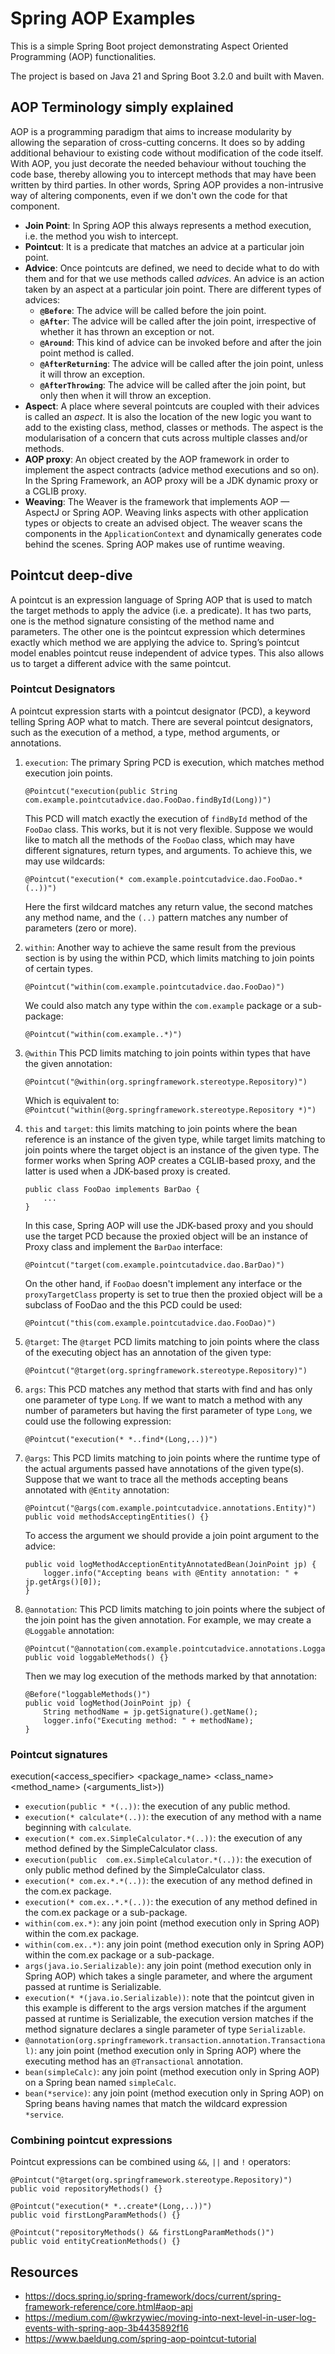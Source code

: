 # Spring AOP Examples

This is a simple Spring Boot project demonstrating Aspect Oriented Programming (AOP) functionalities.

The project is based on Java 21 and Spring Boot 3.2.0 and built with Maven.

## AOP Terminology simply explained

AOP is a programming paradigm that aims to increase modularity by allowing the separation of cross-cutting concerns. It
does so by adding additional behaviour to existing code without modification of the code itself. With AOP, you just
decorate the needed behaviour without touching the code base, thereby allowing you to intercept methods that may have
been written by third parties. In other words, Spring AOP provides a non-intrusive way of altering components, even
if we don't own the code for that component.

* **Join Point**: In Spring AOP this always represents a method execution, i.e. the method you wish to intercept.
* **Pointcut**: It is a predicate that matches an advice at a particular join point.
* **Advice**: Once pointcuts are defined, we need to decide what to do with them and for that we use methods called
  *advices*.
  An advice is an action taken by an aspect at a particular join point. There are different types of advices:
    * **<code>@Before</code>**: The advice will be called before the join point.
    * **<code>@After</code>**: The advice will be called after the join point, irrespective of whether it has thrown an
      exception or not.
    * **<code>@Around</code>**: This kind of advice can be invoked before and after the join point method is called.
    * **<code>@AfterReturning</code>**: The advice will be called after the join point, unless it will throw an
      exception.
    * **<code>@AfterThrowing</code>**: The advice will be called after the join point, but only then when it will throw
      an
      exception.
* **Aspect**: A place where several pointcuts are coupled with their advices is called an *aspect*. It is also the
  location of the new logic you want to add to the existing class, method, classes or methods. The aspect is the
  modularisation of a concern that cuts across multiple classes and/or methods.
* **AOP proxy**: An object created by the AOP framework in order to implement the aspect contracts (advice method
  executions and so on). In the Spring Framework, an AOP proxy will be a JDK dynamic proxy or a CGLIB proxy.
* **Weaving**: The Weaver is the framework that implements AOP — AspectJ or Spring AOP. Weaving links aspects with other
  application types or objects to create an advised object. The weaver scans the components in the `ApplicationContext`
  and dynamically generates code behind the scenes. Spring AOP makes use of runtime weaving.

## Pointcut deep-dive

A pointcut is an expression language of Spring AOP that is used to match the target methods to apply the advice (i.e. a
predicate). It has two parts, one is the method signature consisting of the method name and parameters. The other one is
the
pointcut expression which determines exactly which method we are applying the advice to. Spring’s pointcut model enables
pointcut reuse independent of advice types. This also allows us to target a different advice with the same pointcut.

### Pointcut Designators

A pointcut expression starts with a pointcut designator (PCD), a keyword telling Spring AOP what to match.
There are several pointcut designators, such as the execution of a method, a type, method arguments, or annotations.

<ol>
<li><code>execution</code>: The primary Spring PCD is execution, which matches method execution join points.

`@Pointcut("execution(public String com.example.pointcutadvice.dao.FooDao.findById(Long))")`

This PCD will match exactly the execution of `findById` method of the `FooDao` class. This works, but it is
not very flexible. Suppose we would like to match all the methods of the `FooDao` class, which may have different
signatures, return types, and arguments. To achieve this, we may use wildcards:

`@Pointcut("execution(* com.example.pointcutadvice.dao.FooDao.*(..))")`

Here the first wildcard matches any return value, the second matches any method name, and the `(..)` pattern matches any
number of parameters (zero or more).
</li>
<li><code>within</code>: Another way to achieve the same result from the previous section is by using the within PCD, 
which limits matching to join points of certain types.

`@Pointcut("within(com.example.pointcutadvice.dao.FooDao)")`

We could also match any type within the `com.example` package or a sub-package:

`@Pointcut("within(com.example..*)")`
</li>
<li><code>@within</code> This PCD limits matching to join points within types that have the given annotation:

`@Pointcut("@within(org.springframework.stereotype.Repository)")`

Which is equivalent to:
`@Pointcut("within(@org.springframework.stereotype.Repository *)")`
</li>
<li><code>this</code> and <code>target</code>: this limits matching to join points where the bean reference is an instance of the given type, 
while target limits matching to join points where the target object is an instance of the given type. 
The former works when Spring AOP creates a CGLIB-based proxy, and the latter is used when a JDK-based proxy is created. 

```
public class FooDao implements BarDao {
    ...
}
```

In this case, Spring AOP will use the JDK-based proxy and you should use the target PCD because the proxied object will
be an instance of Proxy class and implement the `BarDao` interface:

`@Pointcut("target(com.example.pointcutadvice.dao.BarDao)")`

On the other hand, if `FooDao` doesn't implement any interface or the `proxyTargetClass` property is set to true then
the proxied object will be a subclass of FooDao and the this PCD could be used:

`@Pointcut("this(com.example.pointcutadvice.dao.FooDao)")`
</li>
<li><code>@target</code>: The <code>@target</code> PCD limits matching to join points where the class of the executing object has an annotation of the given type:

`@Pointcut("@target(org.springframework.stereotype.Repository)")`
</li>
<li><code>args</code>: This PCD matches any method that starts with find and has only one parameter of type <code>Long</code>. If we want to match a method with any number of parameters but having the first parameter of type <code>Long</code>, we could use the following expression:

`@Pointcut("execution(* *..find*(Long,..))")`
</li>
<li><code>@args</code>: This PCD limits matching to join points where the runtime type of the actual arguments passed have annotations of the given type(s). Suppose that we want to trace all the methods accepting beans annotated with <code>@Entity</code> annotation:

`@Pointcut("@args(com.example.pointcutadvice.annotations.Entity)")`
`public void methodsAcceptingEntities() {}`

To access the argument we should provide a join point argument to the advice:

```@Before("methodsAcceptingEntities()")
public void logMethodAcceptionEntityAnnotatedBean(JoinPoint jp) {
    logger.info("Accepting beans with @Entity annotation: " + jp.getArgs()[0]);
}
```

</li>
<li><code>@annotation</code>: This PCD limits matching to join points where the subject of the join point has the given annotation. 
For example, we may create a <code>@Loggable</code> annotation:

```
@Pointcut("@annotation(com.example.pointcutadvice.annotations.Loggable)")
public void loggableMethods() {}
```

</li>
Then we may log execution of the methods marked by that annotation:

```
@Before("loggableMethods()")
public void logMethod(JoinPoint jp) {
    String methodName = jp.getSignature().getName();
    logger.info("Executing method: " + methodName);
}
```

</ol>

### Pointcut signatures

execution(<access_specifier> <package_name> <class_name> <method_name> (<arguments_list>))

* `execution(public * *(..))`: the execution of any public method.
* `execution(* calculate*(..))`: the execution of any method with a name beginning with `calculate`.
* `execution(* com.ex.SimpleCalculator.*(..))`: the execution of any method defined by the SimpleCalculator class.
* `execution(public  com.ex.SimpleCalculator.*(..))`: the execution of only public method defined by the
  SimpleCalculator class.
* `execution(* com.ex.*.*(..))`: the execution of any method defined in the com.ex package.
* `execution(* com.ex..*.*(..))`: the execution of any method defined in the com.ex package or a sub-package.
* `within(com.ex.*)`: any join point (method execution only in Spring AOP) within the com.ex package.
* `within(com.ex..*)`: any join point (method execution only in Spring AOP) within the com.ex package or a sub-package.
* `args(java.io.Serializable)`: any join point (method execution only in Spring AOP) which takes a single parameter, and
  where the argument passed at runtime is Serializable.
* `execution(* *(java.io.Serializable))`: note that the pointcut given in this example is different to the args version
  matches if the argument passed at runtime is Serializable, the execution version matches if the method signature
  declares a single parameter of type `Serializable`.
* `@annotation(org.springframework.transaction.annotation.Transactional)`: any join point (method execution only in
  Spring AOP) where the executing method has an `@Transactional` annotation.
* `bean(simpleCalc)`: any join point (method execution only in Spring AOP) on a Spring bean named `simpleCalc`.
* `bean(*service)`: any join point (method execution only in Spring AOP) on Spring beans having names that match the
  wildcard expression <code>*service</code>.

### Combining pointcut expressions

Pointcut expressions can be combined using `&&`, `||` and `!` operators:

```
@Pointcut("@target(org.springframework.stereotype.Repository)")
public void repositoryMethods() {}
 
@Pointcut("execution(* *..create*(Long,..))")
public void firstLongParamMethods() {}
 
@Pointcut("repositoryMethods() && firstLongParamMethods()")
public void entityCreationMethods() {}
```

## Resources

* https://docs.spring.io/spring-framework/docs/current/spring-framework-reference/core.html#aop-api
* https://medium.com/@wkrzywiec/moving-into-next-level-in-user-log-events-with-spring-aop-3b4435892f16
* https://www.baeldung.com/spring-aop-pointcut-tutorial

